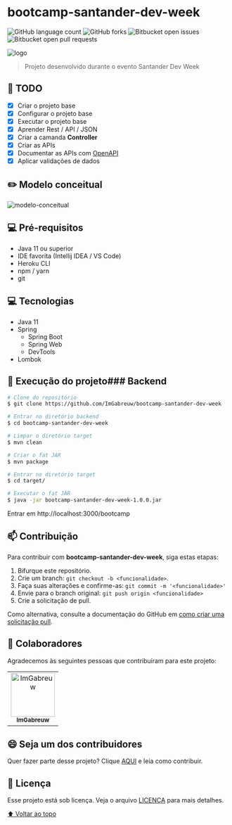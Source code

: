 # bootcamp-santander-dev-week

![GitHub language count](https://img.shields.io/github/languages/count/ImGabreuw/bootcamp-santander-dev-week?style=for-the-badge)
![GitHub forks](https://img.shields.io/github/forks/ImGabreuw/bootcamp-santander-dev-week?style=for-the-badge)
![Bitbucket open issues](https://img.shields.io/bitbucket/issues/ImGabreuw/bootcamp-santander-dev-week?style=for-the-badge)
![Bitbucket open pull requests](https://img.shields.io/bitbucket/pr-raw/ImGabreuw/bootcamp-santander-dev-week?style=for-the-badge)

![logo]()

> Projeto desenvolvido durante o evento Santander Dev Week

## 📝 TODO

- [X] Criar o projeto base
- [X] Configurar o projeto base 
- [X] Executar o projeto base 
- [X] Aprender Rest / API / JSON
- [X] Criar a camanda **Controller** 
- [X] Criar as APIs 
- [X] Documentar as APIs com [OpenAPI](https://www.openapis.org/)
- [X] Aplicar validações de dados

## ✏️ Modelo conceitual

![modelo-conceitual]()

## 💻 Pré-requisitos

* Java 11 ou superior
* IDE favorita (Intellij IDEA / VS Code)
* Heroku CLI
* npm / yarn
* git

## 💻 Tecnologias

* Java 11
* Spring
    * Spring Boot
    * Spring Web
    * DevTools
* Lombok

## 🚀 Execução do projeto### Backend

```bash
# Clone do repositório
$ git clone https://github.com/ImGabreuw/bootcamp-santander-dev-week
```

```bash
# Entrar no diretório backend
$ cd bootcamp-santander-dev-week
```

```bash
# Limpar o diretório target
$ mvn clean

# Criar o fat JAR
$ mvn package
```

```bash
# Entrar no diretório target
$ cd target/ 
```

```bash
# Executar o fat JAR
$ java -jar bootcamp-santander-dev-week-1.0.0.jar
```

Entrar em http://localhost:3000/bootcamp

## 📫 Contribuição
Para contribuir com **bootcamp-santander-dev-week**, siga estas etapas:

1. Bifurque este repositório.
2. Crie um branch: `git checkout -b <funcionalidade>`.
3. Faça suas alterações e confirme-as: `git commit -m '<funcionalidade>'`
4. Envie para o branch original: `git push origin <funcionalidade>`
5. Crie a solicitação de pull.

Como alternativa, consulte a documentação do GitHub em [como criar uma solicitação pull](https://help.github.com/en/github/collaborating-with-issues-and-pull-requests/creating-a-pull-request).

## 🤝 Colaboradores

Agradecemos às seguintes pessoas que contribuíram para este projeto:

<table>
  <tr>
    <td align="center">
      <a href="https://github.com/ImGabreuw">
        <img src="https://avatars.githubusercontent.com/u/60116449?v=4" width="100px;" alt="ImGabreuw"/><br>
        <sub>
          <b>ImGabreuw</b>
        </sub>
      </a>
    </td>
  </tr>
</table>


## 😄 Seja um dos contribuidores<br>

Quer fazer parte desse projeto? Clique [AQUI](CONTRIBUTING.md) e leia como contribuir.

## 📝 Licença

Esse projeto está sob licença. Veja o arquivo [LICENÇA](LICENSE.md) para mais detalhes.

[⬆ Voltar ao topo](#bootcamp-santander-dev-week)<br>

